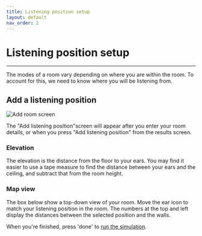 ```yaml
---
title: Listening position setup
layout: default
nav_order: 2
---
```


# Listening position setup

---

The modes of a room vary depending on where you are within the room. To account for this, we need
to know where you will be listening from.

## Add a listening position
<img src="../../assets/images/add-position.png" alt="Add room screen" class="screenshot" />

The "Add listening position"screen will appear after you enter your room details, or when you press
"Add listening position" from the results screen.

### Elevation
The elevation is the distance from the floor to your ears. You may find it easier to use a tape measure to
find the distance between your ears and the ceiling, and subtract that from the room height.

### Map view
The box below show a top-down view of your room. Move the ear icon to match your listening position in
the room. The numbers at the top and left display the distances between the selected position and the walls.

When you're finished, press 'done' to [run the simulation](../simulation).
